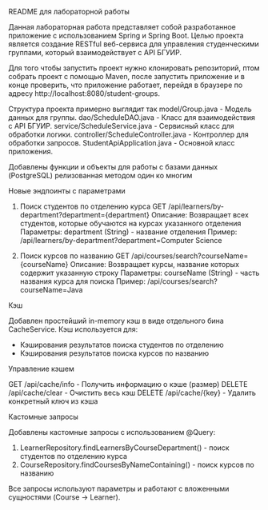 README для лабораторной работы

Данная лабораторная работа представляет собой разработанное приложение с использованием Spring и Spring Boot. Целью проекта является создание RESTful веб-сервиса для управления студенческими группами, который взаимодействует с API БГУИР.

Для того чтобы запустить проект нужно клонировать репозиторий, птом собрать проект с помощью Maven, после запустить приложение и в конце проверить, что приложение работает, перейдя в браузере по адресу http://localhost:8080/student-groups.

Структура проекта примерно выглядит так
  model/Group.java - Модель данных для группы.
  dao/ScheduleDAO.java - Класс для взаимодействия с API БГУИР.
  service/ScheduleService.java - Сервисный класс для обработки логики.
  controller/ScheduleController.java - Контроллер для обработки запросов.
  StudentApiApplication.java - Основной класс приложения.

Добавлены функции и объекты для работы с базами данных (PostgreSQL) релизованная методом один ко многим

Новые эндпоинты с параметрами

1. Поиск студентов по отделению курса
GET /api/learners/by-department?department={department}
Описание: Возвращает всех студентов, которые обучаются на курсах указанного отделения
Параметры: department (String) - название отделения
Пример: /api/learners/by-department?department=Computer Science

2. Поиск курсов по названию
GET /api/courses/search?courseName={courseName}
Описание: Возвращает курсы, название которых содержит указанную строку
Параметры: courseName (String) - часть названия курса для поиска
Пример: /api/courses/search?courseName=Java

Кэш

Добавлен простейший in-memory кэш в виде отдельного бина CacheService. Кэш используется для:
- Кэширования результатов поиска студентов по отделению
- Кэширования результатов поиска курсов по названию

Управление кэшем

GET /api/cache/info - Получить информацию о кэше (размер)
DELETE /api/cache/clear - Очистить весь кэш
DELETE /api/cache/{key} - Удалить конкретный ключ из кэша

Кастомные запросы

Добавлены кастомные запросы с использованием @Query:

1. LearnerRepository.findLearnersByCourseDepartment() - поиск студентов по отделению курса
2. CourseRepository.findCoursesByNameContaining() - поиск курсов по названию

Все запросы используют параметры и работают с вложенными сущностями (Course -> Learner).